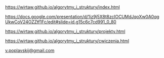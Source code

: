 https://wirtaw.github.io/algorytmy_i_struktury/index.html

https://docs.google.com/presentation/d/1iz9j5X8t8zcIOCUMdJqoXw0A0qgUkwCoV24OZZtf1Fc/edit#slide=id.g15c6c7cd991_0_80

https://wirtaw.github.io/algorytmy_i_struktury/projekty.html

https://wirtaw.github.io/algorytmy_i_struktury/cwiczenia.html

v.poplavskij@gmail.com
